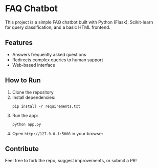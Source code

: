 # FAQ Chatbot

This project is a simple FAQ chatbot built with Python (Flask), Scikit-learn for query classification, and a basic HTML frontend.

## Features
- Answers frequently asked questions
- Redirects complex queries to human support
- Web-based interface

## How to Run
1. Clone the repository
2. Install dependencies:
   ```
   pip install -r requirements.txt
   ```
3. Run the app:
   ```
   python app.py
   ```
4. Open `http://127.0.0.1:5000` in your browser

## Contribute
Feel free to fork the repo, suggest improvements, or submit a PR!
